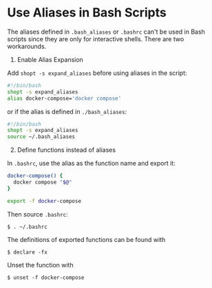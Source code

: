 # Use Aliases in Bash Scripts

The aliases defined in `.bash_aliases` or `.bashrc` can't be used in Bash scripts since they are only for interactive shells. There are two workarounds.

1. Enable Alias Expansion

  Add `shopt -s expand_aliases` before using aliases in the script:

  ```bash
  #!/bin/bash
  shopt -s expand_aliases
  alias docker-compose='docker compose'
  ```

  or if the alias is defined in `./bash_aliases`:

  ```bash
  #!/bin/bash
  shopt -s expand_aliases
  source ~/.bash_aliases
  ```

2. Define functions instead of aliases

  In `.bashrc`, use the alias as the function name and export it:

  ```bash
  docker-compose() {
    docker compose "$@"
  }

  export -f docker-compose
  ```

  Then source `.bashrc`:

  ```console
  $ . ~/.bashrc
  ```

  The definitions of exported functions can be found with

  ```console
  $ declare -fx
  ```

  Unset the function with

  ```console
  $ unset -f docker-compose
  ```
